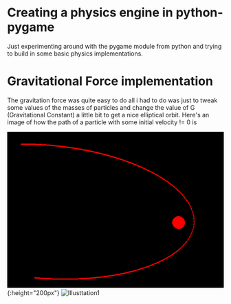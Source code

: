 # Creating a physics engine in python-pygame
Just experimenting around with the pygame module from python and trying to build in some basic physics implementations.

# Gravitational Force implementation
The gravitation force was quite easy to do all i had to do was just to tweak some values of the masses of particles and change the value of G (Gravitational Constant) a little bit to get a nice elliptical orbit. Here's an image of how the path of a particle with some initial velocity != 0 is

![screenshot](Gravitation_Force/Illustration1.png){:height="200px"}
![Illusttation1](https://github.com/[username]/[reponame]/blob/[branch]/image.jpg?raw=true)
